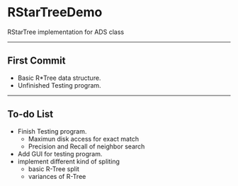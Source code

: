 # RStarTreeDemo
RStarTree implementation for ADS class

--------------------------
## First Commit

* Basic R*Tree data structure.
* Unfinished Testing program.

--------------------------
## To-do List

* Finish Testing program.
	* Maximun disk access for exact match
	* Precision and Recall of neighbor search
* Add GUI for testing program.
* implement different kind of spliting
	* basic R-Tree split
	* variances of R-Tree